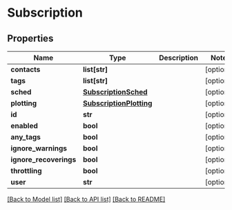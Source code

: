 # Subscription

## Properties
Name | Type | Description | Notes
------------ | ------------- | ------------- | -------------
**contacts** | **list[str]** |  | [optional] 
**tags** | **list[str]** |  | [optional] 
**sched** | [**SubscriptionSched**](SubscriptionSched.md) |  | [optional] 
**plotting** | [**SubscriptionPlotting**](SubscriptionPlotting.md) |  | [optional] 
**id** | **str** |  | [optional] 
**enabled** | **bool** |  | [optional] 
**any_tags** | **bool** |  | [optional] 
**ignore_warnings** | **bool** |  | [optional] 
**ignore_recoverings** | **bool** |  | [optional] 
**throttling** | **bool** |  | [optional] 
**user** | **str** |  | [optional] 

[[Back to Model list]](../README.md#documentation-for-models) [[Back to API list]](../README.md#documentation-for-api-endpoints) [[Back to README]](../README.md)


